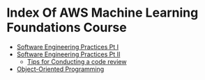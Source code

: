 # Index Of AWS Machine Learning Foundations Course

- [Software Engineering Practices Pt I](./software%20engineering%20practices%20part1.md)
- [Software Engineering Practices Pt II](./software%20engineering%20practices%20part2.md)
  - [Tips for Conducting a code review](./Tips_Conducting-code-review.md)
- [Object-Oriented Programming](Object-Oriented%20Programming.md)
